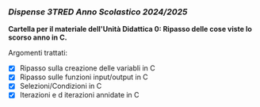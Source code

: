 ### *Dispense 3TRED Anno Scolastico 2024/2025*

**Cartella per il materiale dell'Unità Didattica 0: Ripasso delle cose viste lo scorso anno in C.**

Argomenti trattati:
- [X] Ripasso sulla creazione delle variabli in C
- [X] Ripasso sulle funzioni input/output in C
- [X] Selezioni/Condizioni in C
- [X] Iterazioni e d iterazioni annidate in C